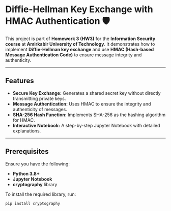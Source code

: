 # Diffie-Hellman Key Exchange with HMAC Authentication 🛡️  

This project is part of **Homework 3 (HW3)** for the **Information Security course** at **Amirkabir University of Technology**. It demonstrates how to implement **Diffie-Hellman key exchange** and use **HMAC (Hash-based Message Authentication Code)** to ensure message integrity and authenticity.

---

## Features
- **Secure Key Exchange:** Generates a shared secret key without directly transmitting private keys.
- **Message Authentication:** Uses HMAC to ensure the integrity and authenticity of messages.
- **SHA-256 Hash Function:** Implements SHA-256 as the hashing algorithm for HMAC.
- **Interactive Notebook:** A step-by-step Jupyter Notebook with detailed explanations.

---

## Prerequisites
Ensure you have the following:
- **Python 3.8+**
- **Jupyter Notebook**
- **cryptography** library  

To install the required library, run:
```bash
pip install cryptography
